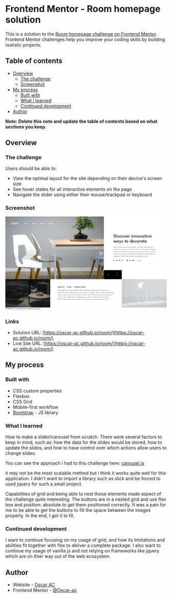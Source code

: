 # Frontend Mentor - Room homepage solution

This is a solution to the [Room homepage challenge on Frontend Mentor](https://www.frontendmentor.io/challenges/room-homepage-BtdBY_ENq). Frontend Mentor challenges help you improve your coding skills by building realistic projects. 

## Table of contents

- [Overview](#overview)
  - [The challenge](#the-challenge)
  - [Screenshot](#screenshot)
- [My process](#my-process)
  - [Built with](#built-with)
  - [What I learned](#what-i-learned)
  - [Continued development](#continued-development)
- [Author](#author)

**Note: Delete this note and update the table of contents based on what sections you keep.**

## Overview

### The challenge

Users should be able to:

- View the optimal layout for the site depending on their device's screen size
- See hover states for all interactive elements on the page
- Navigate the slider using either their mouse/trackpad or keyboard

### Screenshot

![](./my-attempt-screenshot.png)

### Links

- Solution URL: [https://oscar-ac.github.io/room/](https://oscar-ac.github.io/room/)
- Live Site URL: [https://oscar-ac.github.io/room/](https://oscar-ac.github.io/room/)

## My process

### Built with

- CSS custom properties
- Flexbox
- CSS Grid
- Mobile-first workflow
- [Bootstrap](https://reactjs.org/) - JS library

### What I learned

How to make a slider/carousel from scratch. There were several factors to keep in mind, such as: how the data for the slides would be stored, how to update the slides, and how to have control over which actions allow users to change slides.

You can see the approach i had to this challenge here: [carousel.js](https://github.com/Oscar-ac/room/blob/main/js/carousel.js)

it may not be the most scalable method but i think it works quite well for this application. I didn't want to import a library such as slick and be forced to used jquery for such a small project.


Capabilities of grid and being able to nest those elements made aspect of the challenge quite interesting. The buttons are in a nested grid and use flex box and position: absolute to get them positioned correctly. It was a pain for me to be able to get the buttons to fill the space between the images properly. In the end, I got it to fit.

### Continued development

I want to continue focusing on my usage of grid, and how its limitations and abilities fit together with flex to deliver a complete package. I also want to continue my usage of vanilla js and not relying on frameworks like jquery which are on thier way out of the web ecosystem.

## Author

- Website - [Oscar AC](https://www.oscar-dev.online)
- Frontend Mentor - [@Oscar-ac](https://www.frontendmentor.io/profile/Oscar-ac)
